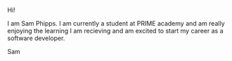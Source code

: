 Hi!

I am Sam Phipps. I am currently a student at PRIME academy and am really enjoying the learning I am recieving 
and am excited to start my career as a software developer.

Sam

<!---
Samuelvphipps/Samuelvphipps is a ✨ special ✨ repository because its `README.md` (this file) appears on your GitHub profile.
You can click the Preview link to take a look at your changes.
--->

